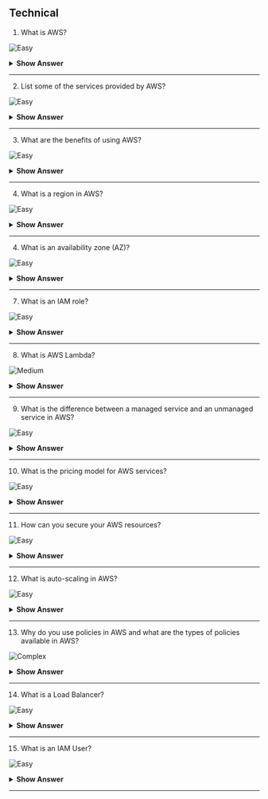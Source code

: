 ## Technical

1. What is AWS?

![Easy](https://github.com/revaturelabs/interviewquestions/blob/dev/InterviewSpecificQuestions/ComplexityTags/simple%20(2).svg)

<details>
<summary> <b>Show Answer</b> </summary>

<blockquote>

AWS stands for Amazon Web Services. It is a cloud computing platform provided by Amazon that offers a wide range of cloud services and solutions for businesses and individuals.

</blockquote>
</details>

---

2. List some of the services provided by AWS?

![Easy](https://github.com/revaturelabs/interviewquestions/blob/dev/ComplexityTags/simple%20(2).svg)

<details>
<summary> <b>Show Answer</b> </summary>

<blockquote>

- Services provided by AWS are:
	Simple Storage Service (S3) : S3 is a service of aws that stores files. 
	Elastic Compute Cloud: Elastic Compute Cloud is a web service that provides resizable compute capacity in the cloud. 
	Elastic Beans Talk: It provides services to deploy a different application which is available in different platforms or languages like java, nodejs etc..


</blockquote>
</details>

---

3. What are the benefits of using AWS?

![Easy](https://github.com/revaturelabs/interviewquestions/blob/dev/InterviewSpecificQuestions/ComplexityTags/simple%20(2).svg)

<details>
<summary> <b>Show Answer</b> </summary>

<blockquote>

Some benefits of using AWS include scalability, cost-effectiveness, reliability, security, and a wide range of services to meet various computing needs.

</blockquote>
</details>

---

4. What is a region in AWS?

![Easy](https://github.com/revaturelabs/interviewquestions/blob/dev/InterviewSpecificQuestions/ComplexityTags/simple%20(2).svg)

<details>
<summary> <b>Show Answer</b> </summary>

<blockquote>

A region is a physical location in the world where AWS has multiple data centers. Each region is independent and consists of multiple availability zones.

</blockquote>
</details>

---

4. What is an availability zone (AZ)?

![Easy](https://github.com/revaturelabs/interviewquestions/blob/dev/InterviewSpecificQuestions/ComplexityTags/simple%20(2).svg)

<details>
<summary> <b>Show Answer</b> </summary>

<blockquote>

An availability zone is a data center or a group of data centers within a region. It is isolated from other availability zones within the same region and provides redundancy and fault tolerance.

</blockquote>
</details>

---

7. What is an IAM role?

![Easy](https://github.com/revaturelabs/interviewquestions/blob/dev/InterviewSpecificQuestions/ComplexityTags/simple%20(2).svg)

<details>
<summary> <b>Show Answer</b> </summary>

<blockquote>
IAM (Identity and Access Management) is a service in AWS that enables you to manage access to AWS resources. An IAM role is an identity that you can create and assign to AWS resources, allowing controlled access to those resources.

</blockquote>
</details>

---

8. What is AWS Lambda?

![Medium](https://github.com/revaturelabs/interviewquestions/blob/dev/InterviewSpecificQuestions/ComplexityTags/Medium%20(2).svg)

<details>
<summary> <b>Show Answer</b> </summary>

<blockquote>

AWS Lambda is a serverless computing service provided by AWS. It allows you to run code without provisioning or managing servers. You can write your code and let Lambda handle the infrastructure and scaling.

</blockquote>
</details>

---

9. What is the difference between a managed service and an unmanaged service in AWS?

![Easy](https://github.com/revaturelabs/interviewquestions/blob/dev/InterviewSpecificQuestions/ComplexityTags/simple%20(2).svg)

<details>
<summary> <b>Show Answer</b> </summary>

<blockquote>

A managed service in AWS means that AWS takes care of the underlying infrastructure and handles tasks like patching, scaling, and backups. An unmanaged service requires you to manage the infrastructure yourself.

</blockquote>
</details>

---

10. What is the pricing model for AWS services?

![Easy](https://github.com/revaturelabs/interviewquestions/blob/dev/ComplexityTags/simple%20(2).svg)

<details>
<summary> <b>Show Answer</b> </summary>

<blockquote>

AWS offers a pay-as-you-go pricing model, where you pay only for the resources you use. The pricing varies based on the specific service and usage metrics, such as instance type, storage size, data transfer, etc.

</blockquote>
</details>

---

11. How can you secure your AWS resources?

![Easy](https://github.com/revaturelabs/interviewquestions/blob/dev/ComplexityTags/simple%20(2).svg)

<details>
<summary> <b>Show Answer</b> </summary>

<blockquote>

AWS provides various security measures, including identity and access management (IAM), encryption, network security groups, and monitoring tools. Following security best practices, such as strong passwords, multi-factor authentication, and regular backups, is essential to secure your resources.

</blockquote>
</details>

---

12. What is auto-scaling in AWS?

![Easy](https://github.com/revaturelabs/interviewquestions/blob/dev/ComplexityTags/simple%20(2).svg)

<details>
<summary> <b>Show Answer</b> </summary>

<blockquote>

Auto-scaling in AWS allows you to automatically adjust the number of EC2 instances based on demand. It ensures that your application can handle increased traffic or reduce instances during periods of lower demand, optimizing cost and performance.
  
</blockquote>
</details>

---

13. Why do you use policies in AWS and what are the types of policies available in AWS?

![Complex](https://github.com/revaturelabs/interviewquestions/blob/dev/ComplexityTags/simple%20(2).svg)

<details>
<summary> <b>Show Answer</b> </summary>

<blockquote>

- The policy is an object which is associated with a resource that defines the permissions. AWS evaluate these policies when the user makes a request. Permissions in the policy determine whether to allow or deny an action. Policies are stored in the form of JSON documents.

AWS supports six types of policies:
- 	Identity-based policies
-	Resource-based policies
-	Permissions boundaries
-	Organizations SCPs
-	Access Control Lists
-	Session policies


</blockquote>
</details>

---

14. What is a Load Balancer?

![Easy](https://github.com/revaturelabs/interviewquestions/blob/dev/ComplexityTags/simple%20(2).svg)

<details>
<summary> <b>Show Answer</b> </summary>

<blockquote>

A load Balancer is a virtual machine that balances your web application load which could be Http or Https traffic that you are getting in. It balances a load of multiple servers so that no web server gets overwhelmed.


</blockquote>
</details>

---

15. What is an IAM User?

![Easy](https://github.com/revaturelabs/interviewquestions/blob/dev/ComplexityTags/simple%20(2).svg)

<details>
<summary> <b>Show Answer</b> </summary>

<blockquote>

An IAM user is an identity created in AWS Identity and Access Management (IAM) that represents an individual or application needing access to AWS resources. IAM users have unique credentials and permissions, allowing them to interact with AWS services and resources according to the assigned policies and permissions.

</blockquote>
</details>

---
